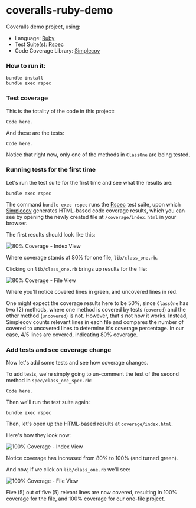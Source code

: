 # coveralls-ruby-demo

Coveralls demo project, using:

* Language: [Ruby](https://www.ruby-lang.org/) 
* Test Suite(s): [Rspec](https://rspec.info/) 
* Code Coverage Library: [Simplecov](https://github.com/colszowka/simplecov)

### How to run it:

```
bundle install
bundle exec rspec
```

### Test coverage

This is the totality of the code in this project:

```
Code here.
```

And these are the tests:

```
Code here.
```

Notice that right now, only one of the methods in `ClassOne` are being tested.

### Running tests for the first time

Let's run the test suite for the first time and see what the results are:

```
bundle exec rspec
```

The command `bundle exec rspec` runs the [Rspec](https://rspec.info/) test suite, upon which [Simplecov](https://github.com/colszowka/simplecov) generates HTML-based code coverage results, which you can see by opening the newly created file at `/coverage/index.html` in your browser.

The first results should look like this:

![80% Coverage - Index View](https://github.com/afinetooth/coveralls-demo-ruby/blob/media/coverage_80_percent_index.png)

Where coverage stands at 80% for one file, `lib/class_one.rb`.

Clicking on `lib/class_one.rb` brings up results for the file:

![80% Coverage - File View](../media/coverage_80_percent_file.png?raw=true)

Where you'll notice covered lines in green, and uncovered lines in red.

One might expect the coverage results here to be 50%, since `ClassOne` has two (2) methods, where one method is covered by tests (`covered`) and the other method (`uncovered`) is not. However, that's not how it works. Instead, Simplecov counts relevant lines in each file and compares the number of covered to uncovered lines to determine it's coverage percentage. In our case, 4/5 lines are covered, indicating 80% coverage.

### Add tests and see coverage change

Now let's add some tests and see how coverage changes. 

To add tests, we're simply going to un-comment the test of the second method in `spec/class_one_spec.rb`:

```
Code here.
```

Then we'll run the test suite again:

```
bundle exec rspec
```

Then, let's open up the HTML-based results at `coverage/index.html`.

Here's how they look now:

![100% Coverage - Index View](../media/coverage_100_percent_index.png?raw=true)

Notice coverage has increased from 80% to 100% (and turned green).

And now, if we click on `lib/class_one.rb` we'll see:

![100% Coverage - File View](../media/coverage_100_percent_file.png?raw=true)

Five (5) out of five (5) relvant lines are now covered, resulting in 100% coverage for the file, and 100% coverage for our one-file project.
